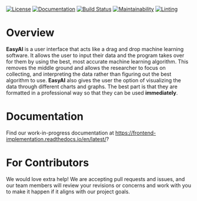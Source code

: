 [![License](https://img.shields.io/github/license/WhatYouSeeIsWhatYouLearn/frontend-implementation.svg)](https://github.com/WhatYouSeeIsWhatYouLearn/StrapDown.js/blob/main/LICENSE)
[![Documentation](https://readthedocs.org/projects/frontend-implementation/badge/?version=latest)](https://frontend-implementation.readthedocs.io/en/latest/?badge=latest)
[![Build Status](https://travis-ci.com/WhatYouSeeIsWhatYouLearn/frontend-implementation.svg?branch=main)](https://travis-ci.com/WhatYouSeeIsWhatYouLearn/frontend-implementation)
[![Maintainability](https://api.codeclimate.com/v1/badges/40330047d6bb97a433c6/maintainability)](https://codeclimate.com/github/WhatYouSeeIsWhatYouLearn/frontend-implementation/maintainability)
[![Linting](https://github.com/WhatYouSeeIsWhatYouLearn/frontend-implementation/workflows/Lint%20Code%20Base/badge.svg)](https://github.com/marketplace/actions/super-linter)


# Overview
**EasyAI** is a user interface that acts like a drag and drop machine learning software. It allows the user to input their data and the program takes over for them by using the best, most accurate machine learning algorithm. This removes the middle ground and allows the researcher to focus on collecting, and interpreting the data rather than figuring out the best algorithm to use. **EasyAI** also gives the user the option of visualizing the data through different charts and graphs. The best part is that they are formatted in a professional way so that they can be used **immediately**.

# Documentation

Find our work-in-progress documentation at https://frontend-implementation.readthedocs.io/en/latest/?

# For Contributors
We would love extra help! We are accepting pull requests and issues, and our
team members will review your revisions or concerns and work with you to make it
happen if it aligns with our project goals.


